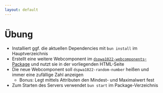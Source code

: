 ```yaml
---
layout: default
---
```


# Übung <SubHeading text="Webcomponents"/>

<div class="grid grid-cols-12 gap-6">
<div class="col-span-12">

- Installiert ggf. die aktuellen Dependencies mit `bun install` im Hauptverzeichnis
- Erstellt eine weitere Webcomponent im [`dspwa1022-webcomponents`-Package](https://github.com/volkmann-design-code/IU-DSPWA1022-Programmierung-von-Web-Anwendungen/tree/main/packages/dspwa1022-webcomponents) und nutzt sie in der vorliegenden HTML-Seite
- Die neue Webcomponent soll `dspwa1022-random-number` heißen und immer eine zufällige Zahl anzeigen
  - Bonus: Legt mittels Attributen den Mindest- und Maximalwert fest
- Zum Starten des Servers verwendet `bun start` im Package-Verzeichnis

</div>
</div>

<PageNumber/>
